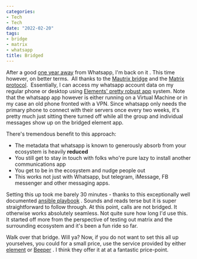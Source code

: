 ```yaml
---
categories:
- Tech
- Tech
date: "2022-02-20"
tags:
- bridge
- matrix
- whatsapp
title: Bridged
---
```


After a good [one year away](https://srikanthperinkulam.com/2021/01/10/digital-reset/) from Whatsapp, I'm back on it . This time however, on better terms.  All thanks to the [Mautrix bridge](https://maunium.net/go/mautrix-whatsapp/) and the [Matrix protocol](https://matrix.org/faq/#what-is-matrix%3F).  Essentially, I can access my whatsapp account data on my regular phone or desktop using [Elements' pretty robust app](https://element.io/get-started) system. Note that the whatsapp app however is either running on a Virtual Machine or in my case an old phone fronted with a VPN. Since whatsapp only needs the primary phone to connect with their servers once every two weeks, it's pretty much just sitting there turned off while all the group and individual messages show up on the bridged element app.

There's tremendous benefit to this approach:

- The metadata that whatsapp is known to generously absorb from your ecosystem is heavily **reduced**
- You still get to stay in touch with folks who're pure lazy to install another communications app
- You get to be in the ecosystem and nudge people out
- This works not just with Whatsapp, but telegram, iMessage, FB messenger and other messaging apps.

Setting this up took me barely 30 minutes - thanks to this exceptionally well documented [ansible playbook](https://github.com/spantaleev/matrix-docker-ansible-deploy/) . Sounds and reads terse but it is super straightforward to follow through. At this point, calls are not bridged. It otherwise works absolutely seamless. Not quite sure how long I'd use this. It started off more from the perspective of testing out matrix and the surrounding ecosystem and it's been a fun ride so far.

Walk over that bridge. Will ya? Now, if you do not want to set this all up yourselves, you could for a small price, use the service provided by either [element](https://element.io/element-one) or [Beeper](https://www.beeper.com/) . I think they offer it at at a fantastic price-point.
